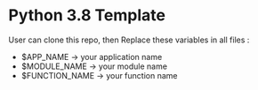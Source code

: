 ﻿# Python 3.8 Template

User can clone this repo, then Replace these variables in all files :
- $APP_NAME -> your application name
- $MODULE_NAME -> your module name
- $FUNCTION_NAME -> your function name
